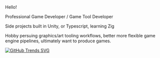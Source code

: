Hello!

Professional Game Developer / Game Tool Developer

Side projects built in Unity, or Typescript, learning Zig

Hobby persuing graphics/art tooling workflows, better more flexible game engine pipelines, ultimately want to produce games.

[![GitHub Trends SVG](https://api.githubtrends.io/user/svg/nathan-franck/langs)](https://githubtrends.io)
